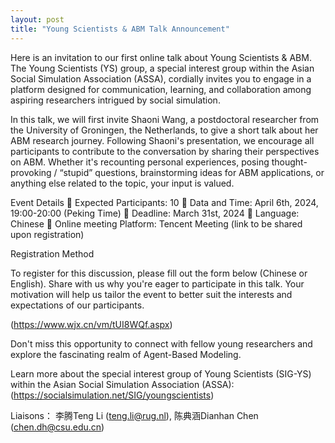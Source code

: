 ```yaml
---
layout: post
title: "Young Scientists & ABM Talk Announcement"
---
```


Here is an invitation to our first online talk about Young Scientists & ABM. The Young Scientists (YS) group, a special interest group within the Asian Social Simulation Association (ASSA), cordially invites you to engage in a platform designed for communication, learning, and collaboration among aspiring researchers intrigued by social simulation.

In this talk, we will first invite Shaoni Wang, a postdoctoral researcher from the University of Groningen, the Netherlands, to give a short talk about her ABM research journey. Following Shaoni's presentation, we encourage all participants to contribute to the conversation by sharing their perspectives on ABM. Whether it's recounting personal experiences, posing thought-provoking / “stupid” questions, brainstorming ideas for ABM applications, or anything else related to the topic, your input is valued.

Event Details
	Expected Participants: 10 
	Data and Time: April 6th, 2024, 19:00-20:00 (Peking Time)
	Deadline: March 31st, 2024
	Language: Chinese
	Online meeting Platform: Tencent Meeting (link to be shared upon registration)

Registration Method

To register for this discussion, please fill out the form below (Chinese or English). Share with us why you're eager to participate in this talk. Your motivation will help us tailor the event to better suit the interests and expectations of our participants.

(https://www.wjx.cn/vm/tUI8WQf.aspx)
 
Don't miss this opportunity to connect with fellow young researchers and explore the fascinating realm of Agent-Based Modeling.

Learn more about the special interest group of Young Scientists (SIG-YS) within the Asian Social Simulation Association (ASSA): (https://socialsimulation.net/SIG/youngscientists)

Liaisons：
李腾Teng Li (teng.li@rug.nl), 陈典涵Dianhan Chen (chen.dh@csu.edu.cn)
